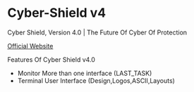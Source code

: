 # Cyber-Shield v4
 Cyber Shield, Version 4.0 | The Future Of Cyber Of Protection

 [Official Website](https://cybershield.shop/)

Features Of Cyber Shield v4.0

- Monitor More than one interface (LAST_TASK)
- Terminal User Interface (Design,Logos,ASCII,Layouts)
